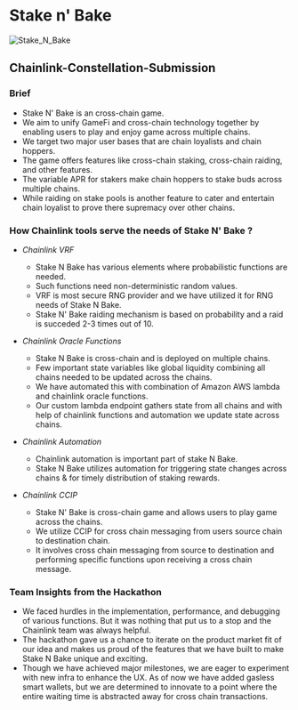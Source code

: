 # Stake n' Bake
![Stake_N_Bake](https://github.com/Rushikesh0125/Chainlink-constellation/assets/85375791/f57cd8d0-accf-4b4d-8120-f6e80f0ac120)
## Chainlink-Constellation-Submission
### Brief
  - Stake N' Bake is an cross-chain game.
  - We aim to unify GameFi and cross-chain technology together by enabling users to play and enjoy game across multiple chains.
  - We target two major user bases that are chain loyalists and chain hoppers.
  - The game offers features like cross-chain staking, cross-chain raiding, and other features.
  - The variable APR for stakers make chain hoppers to stake buds across multiple chains.
  - While raiding on stake pools is another feature to cater and entertain chain loyalist to prove there supremacy over other chains.

### How Chainlink tools serve the needs of Stake N' Bake ?

  - *Chainlink VRF*
      - Stake N Bake has various elements where probabilistic functions are needed.
      - Such functions need non-deterministic random values.
      - VRF is most secure RNG provider and we have utilized it for RNG needs of Stake N Bake.
      - Stake N' Bake raiding mechanism is based on probability and a raid is succeded 2-3 times out of 10.
        
  - *Chainlink Oracle Functions*
      - Stake N Bake is cross-chain and is deployed on multiple chains.
      - Few important state variables like global liquidity combining all chains needed to be updated across the chains.
      - We have automated this with combination of Amazon AWS lambda and chainlink oracle functions.
      - Our custom lambda endpoint gathers state from all chains and with help of chainlink functions and automation we update state across chains.
        
  - *Chainlink Automation*
      - Chainlink automation is important part of stake N Bake.
      - Stake N Bake utilizes automation for triggering state changes across chains & for timely distribution of staking rewards.

  - *Chainlink CCIP*
      - Stake N' Bake is cross-chain game and allows users to play game across the chains.
      - We utilize CCIP for cross chain messaging from users source chain to destination chain.
      - It involves cross chain messaging from source to destination and performing specific functions upon receiving a cross chain message.

### Team Insights from the Hackathon 

  - We faced hurdles in the implementation, performance, and debugging of various functions. But it was nothing that put us to a stop and the Chainlink team was always helpful.
  - The hackathon gave us a chance to iterate on the product market fit of our idea and makes us proud of the features that we have built to make Stake N Bake unique and exciting.
  - Though we have achieved major milestones, we are eager to experiment with new infra to enhance the UX. As of now we have added gasless smart wallets, but we are determined to innovate to a point where the entire waiting time is abstracted away for cross chain 
  transactions.


